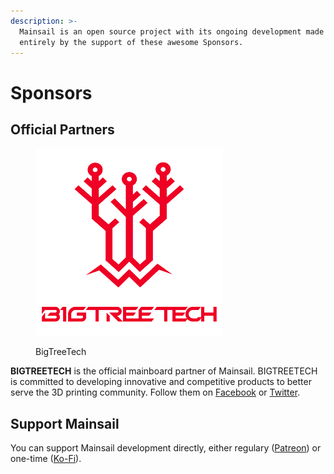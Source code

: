 ```yaml
---
description: >-
  Mainsail is an open source project with its ongoing development made possible
  entirely by the support of these awesome Sponsors.
---
```


# Sponsors

## Official Partners

<figure><img src="../.gitbook/assets/btt-logo.png" alt=""><figcaption><p>BigTreeTech</p></figcaption></figure>

**BIGTREETECH** is the official mainboard partner of Mainsail. BIGTREETECH is committed to developing innovative and competitive products to better serve the 3D printing community. Follow them on [Facebook](https://www.facebook.com/BIGTREETECH) or [Twitter](https://twitter.com/BigTreeTech).

## Support Mainsail

You can support Mainsail development directly, either regulary ([Patreon](https://patreon.com/meteyou)) or one-time ([Ko-Fi](https://ko-fi.com/mainsail)).
